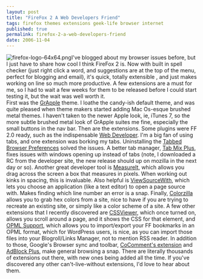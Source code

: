 ```yaml
---
layout: post
title: "FireFox 2 A Web Developers Friend"
tags: firefox themes extensions geek-life browser internet
published: true
permalink: firefox-2-a-web-developers-friend
date: 2006-11-04
---
```


<img id="image321" src="http://www.miklb.com/blog/wp-content/uploads/2006/11/firefox-logo-64x64.png" alt="firefox-logo-64x64.png" />I've blogged about my browser issues before, but I just have to share how cool I think FireFox 2 is.  Now with built in spell checker (just right click a word, and suggestions are at the top of the menu, perfect for blogging and email), it's quick, totally extensible , and just makes working on line so much more productive.  A few extensions are a must for me, so I had to wait a few weeks for them to be released before I could start testing it, but the wait was well worth it.  
First was the <a href="https://addons.mozilla.org/firefox/1322/">GrApple</a> theme.  I loathe the candy-ish default theme, and was quite pleased when theme makers started adding Mac Os-esque brushed metal themes.  I haven't taken to the newer Apple look, ie, iTunes 7, so the more subtle brushed metal look of GrApple suites me fine, especially the small buttons in the nav bar.
Then are the extensions.
Some plugins were FF 2.0 ready, such as the indispensable <a href="https://addons.mozilla.org/firefox/60/">Web Developer</a>.  I'm a big fan of using tabs, and one extension was borking my tabs.  Uninstalling the <a href="https://addons.mozilla.org/firefox/158/">Tabbed Browser Preferences</a> solved the issues.  A better tab manager, <a href="https://addons.mozilla.org/firefox/1122/">Tab Mix Plus</a>,  fixes issues with windows opening up instead of tabs (note, I downloaded a RC from the developer site, the new release should up on mozilla in the next day or so).
Another great developer tool is <a href="https://addons.mozilla.org/firefox/539/">MeasureIt</a>, which allows you drag across the screen a box that measures in pixels.  When working out kinks in spacing, this is invaluable.  Also helpful is <a href="https://addons.mozilla.org/firefox/394/">ViewSourceWith</a>, which lets you choose an application (like a text editor) to open a page source with.  Makes finding which line number an error is a snap.  Finally, <a href="https://addons.mozilla.org/firefox/271/">Colorzilla</a> allows you to grab hex colors from a site, nice to have if you are trying to recreate an existing site, or simply like a color scheme of a site.
A few other extensions that I recently discovered are <a href="https://addons.mozilla.org/firefox/2104/">CSSViewer</a>, which once turned on, allows you scroll around a page, and it shows the CSS for that element, and <a href="https://addons.mozilla.org/firefox/2625/">OPML Support</a>, which allows you to import/export your FF bookmarks in an OPML format, which for WordPress users, is nice, as you can import those files into your Blogroll/Links Manager, not to mention RSS reader.
In addition to those, Google's Browser sync and toolbar, <a href="http://www.cocomment.com/tools/extension">CoComment's extension</a> and <a href="https://addons.mozilla.org/firefox/1865/">AdBlock Plus</a>, make general browsing a snap.
There are literally thousands of extensions out there, with new ones being added all the time.  If you've discovered any other can't-live-without extensions, I'd love to hear about them.
